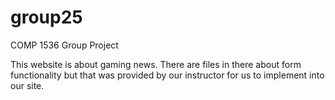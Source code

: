 # group25
COMP 1536 Group Project

This website is about gaming news. There are files in there about form functionality but that was provided by our instructor for us to
implement into our site.
